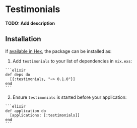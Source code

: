 # Testimonials

**TODO: Add description**

## Installation

If [available in Hex](https://hex.pm/docs/publish), the package can be installed as:

  1. Add `testimonials` to your list of dependencies in `mix.exs`:

    ```elixir
    def deps do
      [{:testimonials, "~> 0.1.0"}]
    end
    ```

  2. Ensure `testimonials` is started before your application:

    ```elixir
    def application do
      [applications: [:testimonials]]
    end
    ```
